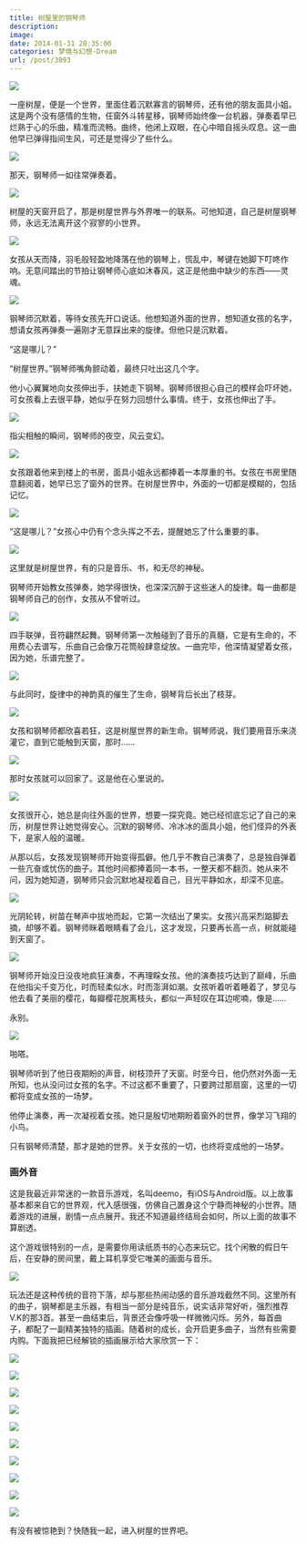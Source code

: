 ```yaml
---
title: 树屋里的钢琴师
description: 
image: 
date: 2014-01-31 20:35:00
categories: 梦境与幻想-Dream
url: /post/3093
---
```


![](https://cdn.victor42.work/posts/2014-01/01-31/1.jpg)

一座树屋，便是一个世界，里面住着沉默寡言的钢琴师，还有他的朋友面具小姐。这是两个没有感情的生物，任窗外斗转星移，钢琴师始终像一台机器，弹奏着早已烂熟于心的乐曲，精准而流畅。曲终，他闭上双眼，在心中暗自摇头叹息。这一曲他早已弹得指间生风，可还是觉得少了些什么。

![](https://cdn.victor42.work/posts/2014-01/01-31/2.jpg)

那天，钢琴师一如往常弹奏着。

![](https://cdn.victor42.work/posts/2014-01/01-31/3.jpg)

树屋的天窗开启了，那是树屋世界与外界唯一的联系。可他知道，自己是树屋钢琴师，永远无法离开这个寂寥的小世界。

![](https://cdn.victor42.work/posts/2014-01/01-31/4.jpg)

女孩从天而降，羽毛般轻盈地降落在他的钢琴上，慌乱中，琴键在她脚下叮咚作响。无意间踏出的节拍让钢琴师心底如沐春风，这正是他曲中缺少的东西——灵魂。

![](https://cdn.victor42.work/posts/2014-01/01-31/5.jpg)

钢琴师沉默着，等待女孩先开口说话。他想知道外面的世界，想知道女孩的名字，想请女孩再弹奏一遍刚才无意踩出来的旋律。但他只是沉默着。

“这是哪儿？”

“树屋世界。”钢琴师嘴角颤动着，最终只吐出这几个字。

他小心翼翼地向女孩伸出手，扶她走下钢琴。钢琴师很担心自己的模样会吓坏她，可女孩看上去很平静，她似乎在努力回想什么事情。终于，女孩也伸出了手。

![](https://cdn.victor42.work/posts/2014-01/01-31/6.jpg)

指尖相触的瞬间，钢琴师的夜空，风云变幻。

![](https://cdn.victor42.work/posts/2014-01/01-31/7.jpg)

女孩跟着他来到楼上的书房，面具小姐永远都捧着一本厚重的书。女孩在书房里随意翻阅着，她早已忘了窗外的世界。在树屋世界中，外面的一切都是模糊的，包括记忆。

![](https://cdn.victor42.work/posts/2014-01/01-31/8.jpg)

“这是哪儿？”女孩心中仍有个念头挥之不去，提醒她忘了什么重要的事。

![](https://cdn.victor42.work/posts/2014-01/01-31/9.jpg)

这里就是树屋世界，有的只是音乐、书，和无尽的神秘。

钢琴师开始教女孩弹奏，她学得很快，也深深沉醉于这些迷人的旋律。每一曲都是钢琴师自己的创作，女孩从不曾听过。

![](https://cdn.victor42.work/posts/2014-01/01-31/10.jpg)

四手联弹，音符翩然起舞。钢琴师第一次触碰到了音乐的真髓，它是有生命的，不用费心去谱写，乐曲自己会像万花筒般肆意绽放。一曲完毕，他深情凝望着女孩，因为她，乐谱完整了。

![](https://cdn.victor42.work/posts/2014-01/01-31/11.jpg)

与此同时，旋律中的神韵真的催生了生命，钢琴背后长出了枝芽。

![](https://cdn.victor42.work/posts/2014-01/01-31/12.jpg)

女孩和钢琴师都欣喜若狂，这是树屋世界的新生命。钢琴师说，我们要用音乐来浇灌它，直到它能触到天窗，那时……

![](https://cdn.victor42.work/posts/2014-01/01-31/13.jpg)

那时女孩就可以回家了。这是他在心里说的。

![](https://cdn.victor42.work/posts/2014-01/01-31/14.jpg)

女孩很开心，她总是向往外面的世界，想要一探究竟。她已经彻底忘记了自己的来历，树屋世界让她觉得安心。沉默的钢琴师、冷冰冰的面具小姐，他们怪异的外表下，是家人般的温暖。

从那以后，女孩发现钢琴师开始变得孤僻。他几乎不教自己演奏了，总是独自弹着一些亢奋或忧伤的曲子。其他时间都捧着同一本书，一整天都不翻页。她从来不问，因为她知道，钢琴师只会沉默地凝视着自己，目光平静如水，却深不见底。

![](https://cdn.victor42.work/posts/2014-01/01-31/15.jpg)

光阴轮转，树苗在琴声中拔地而起，它第一次结出了果实。女孩兴高采烈踮脚去摘，却够不着。钢琴师眯着眼睛看了会儿，这才发现，只要再长高一点，树就能碰到天窗了。

![](https://cdn.victor42.work/posts/2014-01/01-31/16.jpg)

钢琴师开始没日没夜地疯狂演奏，不再理睬女孩。他的演奏技巧达到了巅峰，乐曲在他指尖千变万化，时而轻柔似水，时而澎湃如潮。女孩听着听着睡着了，梦见与他去看了美丽的樱花，每瓣樱花脱离枝头，都似一声轻叹在耳边呢喃，像是……

永别。

![](https://cdn.victor42.work/posts/2014-01/01-31/17.jpg)

啪嗒。

钢琴师听到了他日夜期盼的声音，树枝顶开了天窗。时至今日，他仍然对外面一无所知，也从没问过女孩的名字。不过这都不重要了，只要跨过那扇窗，这里的一切都将变成女孩的一场梦。

他停止演奏，再一次凝视着女孩。她只是殷切地期盼着窗外的世界，像学习飞翔的小鸟。

只有钢琴师清楚，那才是她的世界。关于女孩的一切，也终将变成他的一场梦。

### 画外音

这是我最近非常迷的一款音乐游戏，名叫deemo，有iOS与Android版。以上故事基本都来自它的世界观，代入感很强，仿佛自己置身这个宁静而神秘的小世界。随着游戏的进展，剧情一点点展开。我还不知道最终结局会如何，所以上面的故事不算剧透。

这个游戏很特别的一点，是需要你用读纸质书的心态来玩它。找个闲散的假日午后，在安静的房间里，戴上耳机享受它唯美的画面与音乐。

![](https://cdn.victor42.work/posts/2014-01/01-31/18.jpg)

玩法还是这种传统的音符下落，却与那些热闹动感的音乐游戏截然不同。这里所有的曲子，钢琴都是主乐器，有相当一部分是纯音乐，说实话非常好听，强烈推荐V.K的那3首。甚至一曲结束后，背景还会像呼吸一样微微闪烁。另外，每首曲子，都配了一副精美独特的插画。随着树的成长，会开启更多曲子，当然有些需要内购。下面我把已经解锁的插画展示给大家欣赏一下：

![](https://cdn.victor42.work/posts/2014-01/01-31/19.jpg)

![](https://cdn.victor42.work/posts/2014-01/01-31/20.jpg)

![](https://cdn.victor42.work/posts/2014-01/01-31/21.jpg)

![](https://cdn.victor42.work/posts/2014-01/01-31/22.jpg)

![](https://cdn.victor42.work/posts/2014-01/01-31/23.jpg)

![](https://cdn.victor42.work/posts/2014-01/01-31/24.jpg)

![](https://cdn.victor42.work/posts/2014-01/01-31/25.jpg)

![](https://cdn.victor42.work/posts/2014-01/01-31/26.jpg)

![](https://cdn.victor42.work/posts/2014-01/01-31/27.jpg)

![](https://cdn.victor42.work/posts/2014-01/01-31/28.jpg)

有没有被惊艳到？快随我一起，进入树屋的世界吧。